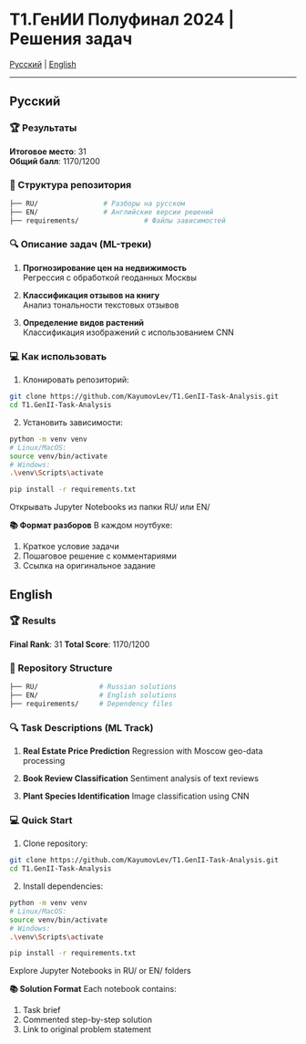 # T1.ГенИИ Полуфинал 2024 | Решения задач 
[Русский](#русский) | [English](#english)

---

## Русский
### 🏆 Результаты
**Итоговое место**: 31  
**Общий балл**: 1170/1200

### 🧩 Структура репозитория

```bash
├── RU/                # Разборы на русском
├── EN/                # Английские версии решений
├── requirements/                # Файлы зависимостей
```

### 🔍 Описание задач (ML-треки)
1. **Прогнозирование цен на недвижимость**  
   Регрессия с обработкой геоданных Москвы

2. **Классификация отзывов на книгу**  
   Анализ тональности текстовых отзывов

3. **Определение видов растений**  
   Классификация изображений с использованием CNN

### 💻 Как использовать
1. Клонировать репозиторий:

```bash
git clone https://github.com/KayumovLev/T1.GenII-Task-Analysis.git
cd T1.GenII-Task-Analysis
```
2. Установить зависимости:

```bash
python -m venv venv
# Linux/MacOS:
source venv/bin/activate
# Windows:
.\venv\Scripts\activate

pip install -r requirements.txt
```
Открывать Jupyter Notebooks из папки RU/ или EN/

**📚 Формат разборов**
В каждом ноутбуке:

1. Краткое условие задачи
2. Пошаговое решение с комментариями
3. Ссылка на оригинальное задание

## English
### **🏆 Results**
**Final Rank**: 31
**Total Score**: 1170/1200

### 🧩 Repository Structure

```bash
├── RU/               # Russian solutions
├── EN/               # English solutions
├── requirements/     # Dependency files
```
### 🔍 Task Descriptions (ML Track)
1. **Real Estate Price Prediction**
Regression with Moscow geo-data processing

2. **Book Review Classification**
Sentiment analysis of text reviews

3. **Plant Species Identification**
Image classification using CNN

### 💻 Quick Start
1. Clone repository:

```bash
git clone https://github.com/KayumovLev/T1.GenII-Task-Analysis.git
cd T1.GenII-Task-Analysis
```
2. Install dependencies:

```bash
python -m venv venv
# Linux/MacOS:
source venv/bin/activate
# Windows:
.\venv\Scripts\activate

pip install -r requirements.txt
```
Explore Jupyter Notebooks in RU/ or EN/ folders

**📚 Solution Format**
Each notebook contains:

1. Task brief
2. Commented step-by-step solution
3. Link to original problem statement
